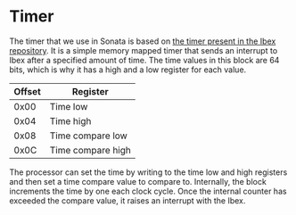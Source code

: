 # Timer

The timer that we use in Sonata is based on [the timer present in the Ibex repository](https://github.com/lowRISC/ibex/blob/master/shared/rtl/timer.sv).
It is a simple memory mapped timer that sends an interrupt to Ibex after a specified amount of time.
The time values in this block are 64 bits, which is why it has a high and a low register for each value.

| Offset | Register |
|--------|----------|
| 0x00   | Time low |
| 0x04   | Time high |
| 0x08   | Time compare low |
| 0x0C   | Time compare high |

The processor can set the time by writing to the time low and high registers and then set a time compare value to compare to.
Internally, the block increments the time by one each clock cycle.
Once the internal counter has exceeded the compare value, it raises an interrupt with the Ibex.
